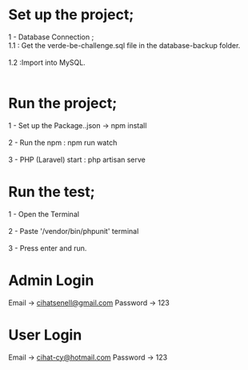 # Set up the project;
1 - Database Connection ; <br>
    1.1 : Get the verde-be-challenge.sql file in the database-backup folder.<br><br>
    1.2 :Import into MySQL.<br><br>
    
# Run the project;
1 - Set up the Package..json -> npm install<br><br>
2 - Run the npm : npm run watch<br><br>
3 - PHP (Laravel) start : php artisan serve

# Run the test;
1 - Open the Terminal<br><br>
2 - Paste '/vendor/bin/phpunit' terminal<br><br>
3 - Press enter and run.

# Admin Login
Email -> cihatsenell@gmail.com Password -> 123

# User Login
Email -> cihat-cy@hotmail.com Password -> 123
